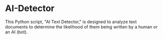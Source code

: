 # AI-Detector
This Python script, "AI Text Detector," is designed to analyze text documents to determine the likelihood of them being written by a human or an AI (bot).
